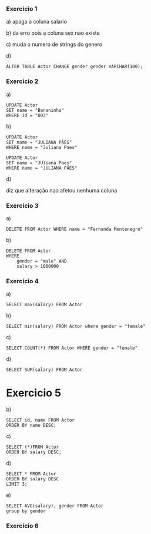 ### Exercicio 1

a) apaga a coluna salario

b) da erro pois a coluna sex nao existe

c) muda o numero de strings do genero

d) 

```
ALTER TABLE Actor CHANGE gender gender VARCHAR(100);
```



### Exercicio 2

a) 

````
UPDATE Actor
SET name = "Bananinha"
WHERE id = "003"
````

b) 

````
UPDATE Actor
SET name = "JULIANA PÃES"
WHERE name = "Juliana Paes"

UPDATE Actor
SET name = "JUliana Paes"
WHERE name = "JULIANA PÃES"
````

d)

diz que alteração nao afetou nenhuma coluna



### Exercicio 3

a)

````
DELETE FROM Actor WHERE name = "Fernanda Montenegro"
````

b)

````
DELETE FROM Actor
WHERE
	gender = "male" AND
	salary > 1000000
````



### Exercicio 4

a)

````
SELECT max(salary) FROM Actor
````

b)

````
SELECT min(salary) FROM Actor where gender = "female"
````

c)

````
SELECT COUNT(*) FROM Actor WHERE gender = "female"
````

d)

````
SELECT SUM(salary) FROM Actor 
````



# Exercicio 5

b) 

````
SELECT id, name FROM Actor
ORDER BY name DESC;
````

c)

````
SELECT (*)FROM Actor
ORDER BY salary DESC;
````

d)

````
SELECT * FROM Actor
ORDER BY salary DESC
LIMIT 3;
````

e)

````
SELECT AVG(salary), gender FROM Actor
group by gender
````



### Exercicio 6

